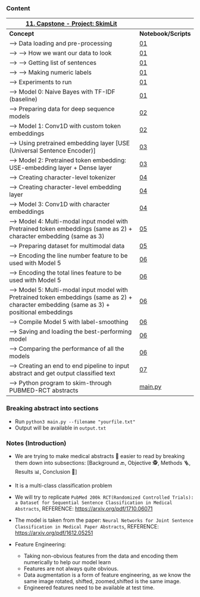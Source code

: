 ### Content

| <u>**11. Capstone - Project: SkimLit**</u>  ||
|---------|----------|
| **Concept** | **Notebook/Scripts** |
|--> Data loading and pre-processing |[01](01_skimlit.ipynb)|
|--> --> How we want our data to look |[01](01_skimlit.ipynb)|
|--> --> Getting list of sentences |[01](01_skimlit.ipynb)|
|--> --> Making numeric labels |[01](01_skimlit.ipynb)|
|--> Experiments to run |[01](01_skimlit.ipynb)|
|--> Model 0: Naive Bayes with TF-IDF (baseline)|[01](01_skimlit.ipynb)|
|--> Preparing data for deep sequence models |[02](02_skimlit.ipynb)|
|--> Model 1: Conv1D with custom token embeddings|[02](02_skimlit.ipynb)|
|--> Using pretrained embedding layer [USE (Universal Sentence Encoder)] |[03](03_skimlit.ipynb)|
|--> Model 2:  Pretrained token embedding: USE-embedding layer + Dense layer |[03](03_skimlit.ipynb)|
|--> Creating character-level tokenizer |[04](04_skimlit.ipynb)|
|--> Creating character-level embedding layer |[04](04_skimlit.ipynb)|
|--> Model 3: Conv1D with character embeddings |[04](04_skimlit.ipynb)|
|--> Model 4: Multi-modal input model with Pretrained token embeddings (same as 2) + character embedding (same as 3)|[05](05_skimlit.ipynb)|
|--> Preparing dataset for multimodal data |[05](05_skimlit.ipynb)|
|--> Encoding the line number feature to be used with Model 5 |[06](06_skimlit.ipynb)|
|--> Encoding the total lines feature to be used with Model 5 |[06](06_skimlit.ipynb)|
|--> Model 5: Multi-modal input model with Pretrained token embeddings (same as 2) + character embedding (same as 3) + positional embeddings|[06](06_skimlit.ipynb)|
|--> Compile Model 5 with label-smoothing|[06](06_skimlit.ipynb)|
|--> Saving and loading the best-performing model |[06](06_skimlit.ipynb)|
|--> Comparing the performance of all the models |[06](06_skimlit.ipynb)|
|--> Creating an end to end pipeline to input abstract and get output classified text|[07](07_skimlit.ipynb)|
|--> Python program to skim-through PUBMED-RCT abstracts|[main.py](main.py)|

### Breaking abstract into sections
* Run `python3 main.py --filename "yourfile.txt"`
* Output will be available in `output.txt`

### Notes (Introduction)
* We are trying to make medical abstracts 📄 easier to read by breaking them down into subsections: [Background 🔙, Objective 🕵️, Methods 🪜, Results 📊, Conclusion 🏁]

* It is a multi-class classification problem
  
* We will try to replicate `PubMed 200k RCT(Randomized Controlled Trials): a Dataset for Sequential Sentence Classification in Medical Abstracts`, REFERENCE: https://arxiv.org/pdf/1710.06071
  
* The model is taken from the paper: `Neural Networks for Joint Sentence Classification
in Medical Paper Abstracts`, REFERENCE: https://arxiv.org/pdf/1612.05251

* Feature Engineering: 
  * Taking non-obvious features from the data and encoding them numerically to help our model learn
  * Features are not always quite obvious.  
  * Data augmentation is a form of feature engineering, as we know the same image rotated, shifted, zoomed,shifted is the same image.
  * Engineered features need to be available at test time.